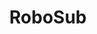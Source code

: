 ---
layout: comp
title: "RoboSub"
full-logo: "https://raw.githubusercontent.com/CabrilloRoboticsClub/cabrillorobotics.github.io/what-a-theme-test/assets/images/robosub-logo.webp"
title-logo: 
description: "RoboSub is an international robotics competition in which teams compete to create Autonomous Underwater Vehicles (AUVs). These AUVs are completely unmanned, and must use sensor data to navigate and complete various tasks in a live competition. The competition tasks mirror real-world AUV missions, such as seafloor mapping and sonar localisation."
---